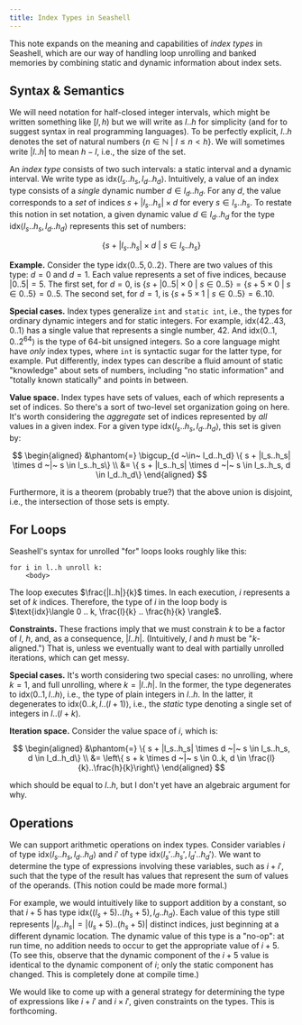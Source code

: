```yaml
---
title: Index Types in Seashell
---
```

This note expands on the meaning and capabilities of *index types* in Seashell, which are our way of handling loop unrolling and banked memories by combining static and dynamic information about index sets.

Syntax & Semantics
------------------

We will need notation for half-closed integer intervals, which might be written something like $[l, h)$ but we will write as $l..h$ for simplicity (and for to suggest syntax in real programming languages).
To be perfectly explicit, $l..h$ denotes the set of natural numbers $\{ n \in \mathbb{N} ~|~ l \le n < h \}$.
We will sometimes write $|l..h|$ to mean $h-l$, i.e., the size of the set.

An *index type* consists of two such intervals: a static interval and a dynamic interval.
We write type as
$\text{idx}\langle l_s .. h_s, l_d .. h_d \rangle$.
Intuitively, a value of an index type consists of a *single* dynamic number $d \in l_d..h_d$.
For any $d$, the value corresponds to a *set* of indices $s + |l_s..h_s| \times d$ for every $s \in l_s..h_s$.
To restate this notion in set notation,
a given dynamic value $d \in l_d..h_d$ for the type
$\text{idx}\langle l_s .. h_s, l_d .. h_d \rangle$
represents this set of numbers:

$$\{ s + |l_s..h_s| \times d ~|~ s \in l_s..h_s\}$$

**Example.**
Consider the type
$\text{idx}\langle 0 .. 5, 0 .. 2 \rangle$.
There are two values of this type: $d=0$ and $d=1$.
Each value represents a set of five indices, because $|0..5| = 5$.
The first set, for $d=0$, is
$\{ s + |0..5| \times 0 ~|~ s \in 0..5\} = \{s + 5 \times 0 ~|~ s \in 0..5\} = 0..5$.
The second set, for $d=1$, is
$\{s + 5 \times 1 ~|~ s \in 0..5\} = 6..10$.

**Special cases.**
Index types generalize `int` and `static int`, i.e., the types for ordinary dynamic integers and for static integers.
For example, $\text{idx}\langle 42..43, 0..1 \rangle$ has a single value that represents a single number, 42.
And $\text{idx}\langle 0..1, 0..2^{64} \rangle$ is the type of 64-bit unsigned integers.
So a core language might have *only* index types, where `int` is syntactic sugar for the latter type, for example.
Put differently, index types can describe a fluid amount of static "knowledge" about sets of numbers, including "no static information" and "totally known statically" and points in between.

**Value space.**
Index types have sets of values, each of which represents a set of indices.
So there's a sort of two-level set organization going on here.
It's worth considering the *aggregate* set of indices represented by *all* values in a given index.
For a given type
$\text{idx}\langle l_s .. h_s, l_d .. h_d \rangle$,
this set is given by:

$$
\begin{aligned}
&\phantom{=}
\bigcup_{d ~\in~ l_d..h_d}
\{ s + |l_s..h_s| \times d ~|~ s \in l_s..h_s\}
\\
&=
\{ s + |l_s..h_s| \times d ~|~ s \in l_s..h_s, d \in l_d..h_d\}
\end{aligned}
$$

Furthermore, it is a theorem (probably true?) that the above union is disjoint, i.e., the intersection of those sets is empty.

For Loops
---------

Seashell's syntax for unrolled "for" loops looks roughly like this:

    for i in l..h unroll k:
        <body>

The loop executes $\frac{|l..h|}{k}$ times.
In each execution, $i$ represents a set of $k$ indices.
Therefore,
the type of $i$ in the loop body is
$\text{idx}\langle 0 .. k, \frac{l}{k} .. \frac{h}{k} \rangle$.

**Constraints.**
These fractions imply that we must
constrain $k$ to be a factor of $l$, $h$, and, as a consequence, $|l..h|$.
(Intuitively, $l$ and $h$ must be "$k$-aligned.")
That is,
unless we eventually want to deal with partially unrolled iterations, which can get messy.

**Special cases.**
It's worth considering two special cases: no unrolling, where $k=1$, and full unrolling, where $k=|l..h|$.
In the former, the type degenerates to
$\text{idx}\langle 0 .. 1, l .. h \rangle$, i.e., the type of plain integers in $l..h$.
In the latter, it degenerates to
$\text{idx}\langle 0 .. k, l .. (l+1) \rangle$, i.e., the *static* type denoting a single set of integers in $l .. (l+k)$.

**Iteration space.**
Consider the value space of $i$, which is:

$$
\begin{aligned}
&\phantom{=}
\{ s + |l_s..h_s| \times d ~|~ s \in l_s..h_s, d \in l_d..h_d\}
\\
&=
\left\{ s + k \times d ~|~ s \in 0..k, d \in \frac{l}{k}..\frac{h}{k}\right\}
\end{aligned}
$$

which should be equal to $l..h$, but I don't yet have an algebraic argument for why.

Operations
----------

We can support arithmetic operations on index types.
Consider variables $i$ of type
$\text{idx}\langle l_s .. h_s, l_d .. h_d \rangle$
and $i'$ of type
$\text{idx}\langle l_s' .. h_s', l_d' .. h_d' \rangle$.
We want to determine the type of expressions involving these variables, such as $i + i'$, such that the type of the result has values that represent the sum of values of the operands.
(This notion could be made more formal.)

For example, we would intuitively like to support addition by a constant, so that $i + 5$
has type
$\text{idx}\langle (l_s + 5) .. (h_s + 5), l_d .. h_d \rangle$.
Each value of this type still represents $|l_s..h_s| = |(l_s+5)..(h_s+5)|$ distinct indices, just beginning at a different dynamic location.
The dynamic value of this type is a "no-op": at run time, no addition needs to occur to get the appropriate value of $i+5$.
(To see this, observe that the dynamic component of the $i+5$ value is identical to the dynamic component of $i$; only the static component has changed. This is completely done at compile time.)

We would like to come up with a general strategy for determining the type of expressions like $i+i'$ and $i \times i'$, given constraints on the types.
This is forthcoming.
